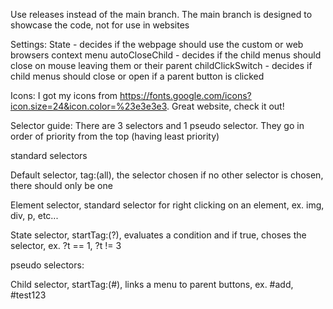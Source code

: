 Use releases instead of the main branch. The main branch is designed to showcase the code, not for use in websites


Settings:
        State - decides if the webpage should use the custom or web browsers context menu
        autoCloseChild - decides if the child menus should close on mouse leaving them or their parent
        childClickSwitch - decides if child menus should close or open if a parent button is clicked


Icons:
I got my icons from https://fonts.google.com/icons?icon.size=24&icon.color=%23e3e3e3. Great website, check it out!



Selector guide:
There are 3 selectors and 1 pseudo selector. They go in order of priority from the top (having least priority)

standard selectors

Default selector, tag:(all), the selector chosen if no other selector is chosen, there should only be one

Element selector, standard selector for right clicking on an element, ex. img, div, p, etc...

State selector, startTag:(?), evaluates a condition and if true, choses the selector, ex. ?t == 1, ?t != 3


pseudo selectors:

Child selector, startTag:(#), links a menu to parent buttons, ex. #add, #test123
